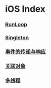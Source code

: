 # iOS Index

### [RunLoop](https://github.com/Y-YYeung/Notes/blob/master/iOS/RunLoop.md)
### [Singleton](https://github.com/Y-YYeung/Notes/blob/master/iOS/Singleton.md)
### [事件的传递与响应](https://github.com/Y-YYeung/Notes/blob/master/iOS/事件的传递与响应.md)
### [关联对象](https://github.com/Y-YYeung/Notes/blob/master/iOS/关联对象.md)
### [多线程](https://github.com/Y-YYeung/Notes/blob/master/iOS/多线程.md)

